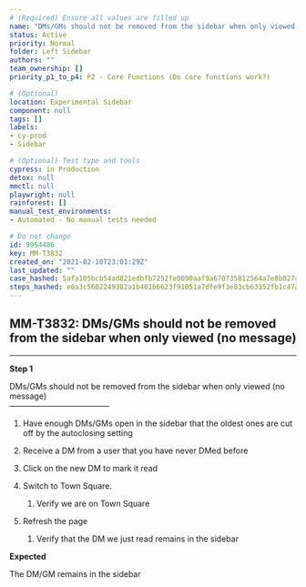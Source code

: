 ```yaml
---
# (Required) Ensure all values are filled up
name: "DMs/GMs should not be removed from the sidebar when only viewed (no message)"
status: Active
priority: Normal
folder: Left Sidebar
authors: ""
team_ownership: []
priority_p1_to_p4: P2 - Core Functions (Do core functions work?)

# (Optional)
location: Experimental Sidebar
component: null
tags: []
labels: 
- cy-prod
- Sidebar

# (Optional) Test type and tools
cypress: in Production
detox: null
mmctl: null
playwright: null
rainforest: []
manual_test_environments: 
- Automated - No manual tests needed

# Do not change
id: 8954486
key: MM-T3832
created_on: "2021-02-10T23:01:29Z"
last_updated: ""
case_hashed: 5afa105bcb54ad821edbfb7252fe0090aaf9a670735812564a7e8b027acc546779072e25d4a90c999def398049563685
steps_hashed: e0a3c5602249382a1b401b6623f91051a7dfe9f3e83cb63352fb1c47a1bcfd52a725b29df5482ca431069a75665eee3d
---
```


<!-- (Auto-generated) Based on frontmatter's "key" and "name" -->

## MM-T3832: DMs/GMs should not be removed from the sidebar when only viewed (no message)

---

**Step 1**

DMs/GMs should not be removed from the sidebar when only viewed (no message)\
–––––––––––––––––––––––––

1. Have enough DMs/GMs open in the sidebar that the oldest ones are cut off by the autoclosing setting

2. Receive a DM from a user that you have never DMed before

3. Click on the new DM to mark it read

4. Switch to Town Square.

   1. Verify we are on Town Square

5. Refresh the page

   1. Verify that the DM we just read remains in the sidebar

**Expected**

The DM/GM remains in the sidebar

